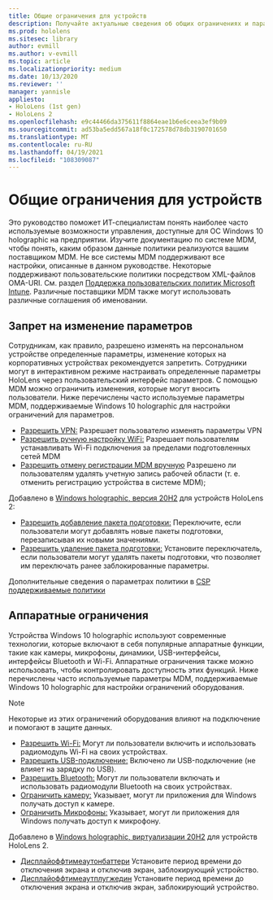 ```yaml
---
title: Общие ограничения для устройств
description: Получайте актуальные сведения об общих ограничениях и параметрах устройств для устройства "смешанная реальность".
ms.prod: hololens
ms.sitesec: library
author: evmill
ms.author: v-evmill
ms.topic: article
ms.localizationpriority: medium
ms.date: 10/13/2020
ms.reviewer: ''
manager: yannisle
appliesto:
- HoloLens (1st gen)
- HoloLens 2
ms.openlocfilehash: e9c44466da375611f8864eae1b6e6ceea3ef9b09
ms.sourcegitcommit: ad53ba5edd567a18f0c172578d78db3190701650
ms.translationtype: MT
ms.contentlocale: ru-RU
ms.lasthandoff: 04/19/2021
ms.locfileid: "108309087"
---
```

# <a name="common-device-restrictions"></a>Общие ограничения для устройств 

Это руководство поможет ИТ-специалистам понять наиболее часто используемые возможности управления, доступные для ОС Windows 10 holographic на предприятии. Изучите документацию по системе MDM, чтобы понять, каким образом данные политики реализуются вашим поставщиком MDM. Не все системы MDM поддерживают все настройки, описанные в данном руководстве. Некоторые поддерживают пользовательские политики посредством XML-файлов OMA-URI. См. раздел [Поддержка пользовательских политик Microsoft Intune](https://docs.microsoft.com/mem/intune/configuration/custom-settings-windows-10). Различные поставщики MDM также могут использовать различные соглашения об именовании.

## <a name="prevent-changing-of-settings"></a>Запрет на изменение параметров
Сотрудникам, как правило, разрешено изменять на персональном устройстве определенные параметры, изменение которых на корпоративных устройствах рекомендуется запретить. Сотрудники могут в интерактивном режиме настраивать определенные параметры HoloLens через пользовательский интерфейс параметров. С помощью MDM можно ограничить изменения, которые могут вносить пользователи. Ниже перечислены часто используемые параметры MDM, поддерживаемые Windows 10 holographic для настройки ограничений для параметров.
-   [Разрешить VPN:](https://docs.microsoft.com/windows/client-management/mdm/policy-csp-settings#settings-allowvpn) Разрешает пользователю изменять параметры VPN
-   [Разрешить ручную настройку WiFi:](https://docs.microsoft.com/windows/client-management/mdm/policy-csp-wifi#wifi-allowmanualwificonfiguration) Разрешает пользователям устанавливать Wi-Fi подключения за пределами подготовленных сетей MDM
-   [Разрешить отмену регистрации MDM вручную](https://docs.microsoft.com/windows/client-management/mdm/policy-csp-experience#experience-allowmanualmdmunenrollment) Разрешено ли пользователям удалять учетную запись рабочей области (т. е. отменить регистрацию устройства в системе MDM);

Добавлено в [Windows holographic, версия 20H2](hololens-release-notes.md#windows-holographic-version-20h2) для устройств HoloLens 2:
- [Разрешить добавление пакета подготовки:](https://docs.microsoft.com/windows/client-management/mdm/policy-csp-security#security-allowaddprovisioningpackage) Переключите, если пользователи могут добавлять новые пакеты подготовки, перезаписывая их новыми значениями.
- [Разрешить удаление пакета подготовки:](https://docs.microsoft.com/windows/client-management/mdm/policy-csp-security#security-allowremoveprovisioningpackage) Установите переключатель, если пользователи могут удалять пакеты подготовки, что позволяет им переключать ранее заблокированные параметры.

Дополнительные сведения о параметрах политики в [CSP поддерживаемые политики](https://docs.microsoft.com/windows/client-management/mdm/policy-csps-supported-by-hololens2)

## <a name="hardware-restrictions"></a>Аппаратные ограничения
Устройства Windows 10 holographic используют современные технологии, которые включают в себя популярные аппаратные функции, такие как камеры, микрофоны, динамики, USB-интерфейсы, интерфейсы Bluetooth и Wi-Fi. Аппаратные ограничения также можно использовать, чтобы контролировать доступность этих функций.
Ниже перечислены часто используемые параметры MDM, поддерживаемые Windows 10 holographic для настройки ограничений оборудования.

> [!NOTE]
> Некоторые из этих ограничений оборудования влияют на подключение и помогают в защите данных.

-   [Разрешить Wi-Fi:](https://docs.microsoft.com/windows/client-management/mdm/policy-csp-wifi#wifi-allowwifi) Могут ли пользователи включить и использовать радиомодуль Wi-Fi на своих устройствах.
-   [Разрешить USB-подключение:](https://docs.microsoft.com/windows/client-management/mdm/policy-csp-connectivity#connectivity-allowusbconnection) Включено ли USB-подключение (не влияет на зарядку по USB).
-   [Разрешить Bluetooth:](https://docs.microsoft.com/windows/client-management/mdm/policy-csp-connectivity#connectivity-allowbluetooth) Могут ли пользователи включать и использовать радиомодули Bluetooth на своих устройствах.
-   [Ограничить камеру:](https://docs.microsoft.com/windows/client-management/mdm/policy-csp-privacy#privacy-letappsaccesscamera) Указывает, могут ли приложения для Windows получать доступ к камере.
-   [Ограничить Микрофоны:](https://docs.microsoft.com/windows/client-management/mdm/policy-csp-privacy#privacy-letappsaccessmicrophone) Указывает, могут ли приложения для Windows получать доступ к микрофону.

Добавлено в [Windows holographic, виртуализации 20H2](hololens-release-notes.md#windows-holographic-version-20h2) для устройств HoloLens 2. 
- [Дисплайоффтимеаутонбаттери](https://docs.microsoft.com/windows/client-management/mdm/policy-csp-power#power-displayofftimeoutonbattery) Установите период времени до отключения экрана и отключив экран, заблокирующий устройство. 
- [Дисплайоффтимеаутплугжедин](https://docs.microsoft.com/windows/client-management/mdm/policy-csp-power#power-displayofftimeoutpluggedin) Установите период времени до отключения экрана и отключив экран, заблокирующий устройство. 

